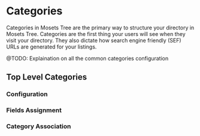 # Categories

Categories in Mosets Tree are the primary way to structure your directory in Mosets Tree. Categories are the first thing your users will see when they visit your directory. They also dictate how search engine friendly (SEF) URLs are generated for your listings.

@TODO: Explaination on all the common categories configuration

## Top Level Categories

### Configuration

### Fields Assignment

### Category Association